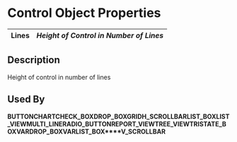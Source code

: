 # Control Object Properties

**Lines** |  **_Height of Control in Number of Lines_**  
---|---  
  
## Description

Height of control in number of lines

## Used By

**BUTTON****CHART****CHECK_BOX****DROP_BOX****GRID****H_SCROLLBAR****LIST_BOX****LIST_VIEW****MULTI_LINE****RADIO_BUTTON****REPORT_VIEW****TREE_VIEW****TRISTATE_BOX****VARDROP_BOX****VARLIST_BOX****V_SCROLLBAR**
